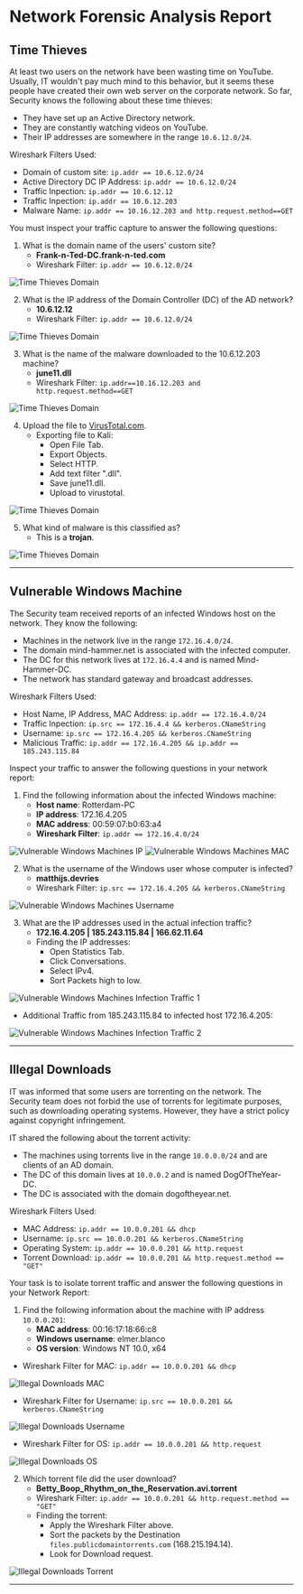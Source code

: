 # Network Forensic Analysis Report

## Time Thieves 

At least two users on the network have been wasting time on YouTube. Usually, IT wouldn't pay much mind to this behavior, but it seems these people have created their own web server on the corporate network. So far, Security knows the following about these time thieves:
- They have set up an Active Directory network.
- They are constantly watching videos on YouTube.
- Their IP addresses are somewhere in the range `10.6.12.0/24`.

Wireshark Filters Used:
- Domain of custom site: `ip.addr == 10.6.12.0/24`
- Active Directory DC IP Address: `ip.addr == 10.6.12.0/24`
- Traffic Inpection: `ip.addr == 10.6.12.12`
- Traffic Inpection: `ip.addr == 10.6.12.203`
- Malware Name: `ip.addr == 10.16.12.203 and http.request.method==GET`

You must inspect your traffic capture to answer the following questions:

1. What is the domain name of the users' custom site?
    - **Frank-n-Ted-DC.frank-n-ted.com**
    - Wireshark Filter: `ip.addr == 10.6.12.0/24`

![Time Thieves Domain](Images/TT_domain.png)

2. What is the IP address of the Domain Controller (DC) of the AD network?
    - **10.6.12.12**
    - Wireshark Filter: `ip.addr == 10.6.12.0/24`

![Time Thieves Domain](Images/TT_ip.png)

3. What is the name of the malware downloaded to the 10.6.12.203 machine?
    - **june11.dll**
    - Wireshark Filter: `ip.addr==10.16.12.203 and http.request.method==GET`

![Time Thieves Domain](Images/TT_malware.png)

4. Upload the file to [VirusTotal.com](https://www.virustotal.com/gui/). 
    - Exporting file to Kali:
        - Open File Tab.
        - Export Objects.
        - Select HTTP.
        - Add text filter ".dll".
        - Save june11.dll.
        - Upload to virustotal.

![Time Thieves Domain](Images/TT_download.png)

5. What kind of malware is this classified as?
    - This is a **trojan**.

![Time Thieves Domain](Images/TT_virustotal.png)

---

## Vulnerable Windows Machine

The Security team received reports of an infected Windows host on the network. They know the following:
- Machines in the network live in the range `172.16.4.0/24`.
- The domain mind-hammer.net is associated with the infected computer.
- The DC for this network lives at `172.16.4.4` and is named Mind-Hammer-DC.
- The network has standard gateway and broadcast addresses.

Wireshark Filters Used:
- Host Name, IP Address, MAC Address: `ip.addr == 172.16.4.0/24`
- Traffic Inpection: `ip.src == 172.16.4.4 && kerberos.CNameString`
- Username: `ip.src == 172.16.4.205 && kerberos.CNameString`
- Malicious Traffic: `ip.addr == 172.16.4.205 && ip.addr == 185.243.115.84`

Inspect your traffic to answer the following questions in your network report:

1. Find the following information about the infected Windows machine:
    - **Host name**: Rotterdam-PC
    - **IP address**: 172.16.4.205
    - **MAC address**: 00:59:07:b0:63:a4
    - **Wireshark Filter**: `ip.addr == 172.16.4.0/24`

![Vulnerable Windows Machines IP](Images/VWM_ip.png)
![Vulnerable Windows Machines MAC](Images/VWM_mac.png)

2. What is the username of the Windows user whose computer is infected?
    - **matthijs.devries**
    - Wireshark Filter: `ip.src == 172.16.4.205 && kerberos.CNameString`

![Vulnerable Windows Machines Username](Images/VWM_username.png)

3. What are the IP addresses used in the actual infection traffic?
    - **172.16.4.205 | 185.243.115.84 | 166.62.11.64**
    - Finding the IP addresses:
        - Open Statistics Tab.
        - Click Conversations.
        - Select IPv4.
        - Sort Packets high to low.

![Vulnerable Windows Machines Infection Traffic 1](Images/VWM_infection_traffic1.png)

- Additional Traffic from 185.243.115.84 to infected host 172.16.4.205:

![Vulnerable Windows Machines Infection Traffic 2](Images/VWM_infection_traffic2.png)

---

## Illegal Downloads

IT was informed that some users are torrenting on the network. The Security team does not forbid the use of torrents for legitimate purposes, such as downloading operating systems. However, they have a strict policy against copyright infringement.

IT shared the following about the torrent activity:

- The machines using torrents live in the range `10.0.0.0/24` and are clients of an AD domain.
- The DC of this domain lives at `10.0.0.2` and is named DogOfTheYear-DC.
- The DC is associated with the domain dogoftheyear.net.

Wireshark Filters Used:
- MAC Address: `ip.addr == 10.0.0.201 && dhcp`
- Username: `ip.src == 10.0.0.201 && kerberos.CNameString`
- Operating System: `ip.addr == 10.0.0.201 && http.request`
- Torrent Download: `ip.addr == 10.0.0.201 && http.request.method == "GET"`

Your task is to isolate torrent traffic and answer the following questions in your Network Report:

1. Find the following information about the machine with IP address `10.0.0.201`:
    - **MAC address**: 00:16:17:18:66:c8
    - **Windows username**: elmer.blanco
    - **OS version**: Windows NT 10.0, x64
- Wireshark Filter for MAC: `ip.addr == 10.0.0.201 && dhcp`

![Illegal Downloads MAC](Images/ID_mac.png)

- Wireshark Filter for Username: `ip.src == 10.0.0.201 && kerberos.CNameString`

![Illegal Downloads Username](Images/ID_username.png)

- Wireshark Filter for OS: `ip.addr == 10.0.0.201 && http.request`

![Illegal Downloads OS](Images/ID_os.png)

2. Which torrent file did the user download?
    - **Betty_Boop_Rhythm_on_the_Reservation.avi.torrent**
    - Wireshark Filter: `ip.addr == 10.0.0.201 && http.request.method == "GET"`
    - Finding the torrent:
        - Apply the Wireshark Filter above.
        - Sort the packets by the Destination `files.publicdomaintorrents.com` (168.215.194.14).
        - Look for Download request.

![Illegal Downloads Torrent](Images/ID_torrent.png)

---